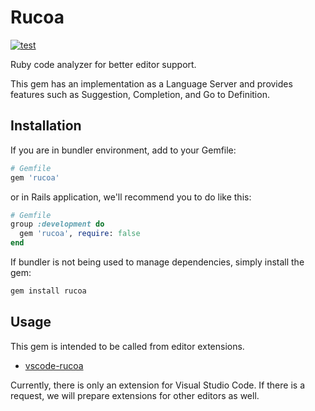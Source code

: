 # Rucoa

[![test](https://github.com/r7kamura/rucoa/actions/workflows/test.yml/badge.svg)](https://github.com/r7kamura/rucoa/actions/workflows/test.yml)

Ruby code analyzer for better editor support.

This gem has an implementation as a Language Server and provides features such as Suggestion, Completion, and Go to Definition.

## Installation

If you are in bundler environment, add to your Gemfile:

```ruby
# Gemfile
gem 'rucoa'
```

or in Rails application, we'll recommend you to do like this:

```ruby
# Gemfile
group :development do
  gem 'rucoa', require: false
end
```

If bundler is not being used to manage dependencies, simply install the gem:

```bash
gem install rucoa
```

## Usage

This gem is intended to be called from editor extensions.

- [vscode-rucoa](https://github.com/r7kamura/vscode-rucoa)

Currently, there is only an extension for Visual Studio Code.
If there is a request, we will prepare extensions for other editors as well.
